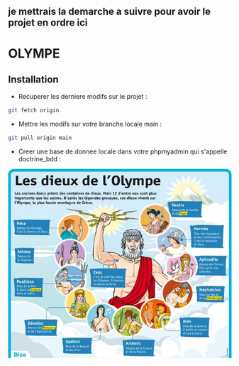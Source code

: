 ## je mettrais la demarche a suivre pour avoir le projet en ordre ici
# OLYMPE
## Installation
* Recuperer les derniere modifs sur le projet :

```bash
git fetch origin 
```
* Mettre les modifs sur votre branche locale main :

```bash
git pull origin main 
```

* Creer une base de donnee locale dans votre phpmyadmin qui s'appelle doctrine_bdd :

<img src="public/images/dieux.jpg" />